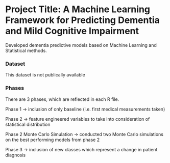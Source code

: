 # Project Title: A Machine Learning Framework for Predicting Dementia and Mild Cognitive Impairment
Developed dementia predictive models based on Machine Learning and Statistical methods. 

### Dataset
This dataset is not publically available

### Phases
There are 3 phases, which are reflected in each R file.

Phase 1 -> inclusion of only baseline (i.e. first medical measurements taken)

Phase 2 -> feature engineered variables to take into consideration of statistical distribution

Phase 2 Monte Carlo Simulation -> conducted two Monte Carlo simulations on the best performing models from phase 2

Phase 3 -> inclusion of new classes which represent a change in patient diagnosis
